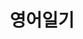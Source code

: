 ---
title: "영어일기"
permalink: /categories/영어일기/
layout: category
author_profile: true
taxonomy: 영어일기
---